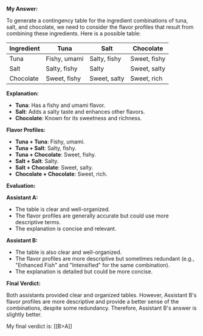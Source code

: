 
**My Answer:**

To generate a contingency table for the ingredient combinations of tuna, salt, and chocolate, we need to consider the flavor profiles that result from combining these ingredients. Here is a possible table:

| Ingredient   | Tuna                      | Salt                      | Chocolate                |
|--------------|---------------------------|---------------------------|--------------------------|
| Tuna         | Fishy, umami              | Salty, fishy              | Sweet, fishy             |
| Salt         | Salty, fishy              | Salty                     | Sweet, salty             |
| Chocolate    | Sweet, fishy              | Sweet, salty              | Sweet, rich              |

**Explanation:**

- **Tuna**: Has a fishy and umami flavor.
- **Salt**: Adds a salty taste and enhances other flavors.
- **Chocolate**: Known for its sweetness and richness.

**Flavor Profiles:**

- **Tuna + Tuna**: Fishy, umami.
- **Tuna + Salt**: Salty, fishy.
- **Tuna + Chocolate**: Sweet, fishy.
- **Salt + Salt**: Salty.
- **Salt + Chocolate**: Sweet, salty.
- **Chocolate + Chocolate**: Sweet, rich.

**Evaluation:**

**Assistant A:**

- The table is clear and well-organized.
- The flavor profiles are generally accurate but could use more descriptive terms.
- The explanation is concise and relevant.

**Assistant B:**

- The table is also clear and well-organized.
- The flavor profiles are more descriptive but sometimes redundant (e.g., "Enhanced Fish" and "Intensified" for the same combination).
- The explanation is detailed but could be more concise.

**Final Verdict:**

Both assistants provided clear and organized tables. However, Assistant B's flavor profiles are more descriptive and provide a better sense of the combinations, despite some redundancy. Therefore, Assistant B's answer is slightly better.

My final verdict is: [[B>A]]
